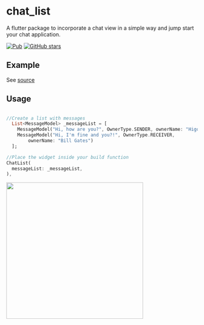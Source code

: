 # chat_list

A flutter package to incorporate a chat view in a simple way
and jump start your chat application.

[![Pub](https://img.shields.io/pub/v/chat_list)](https://pub.dev/packages/chat_list)
[![GitHub stars](https://img.shields.io/github/stars/lapadev/chat-list-flutter-package?style=social)](https://github.com/lapadev/chat-list-flutter-package)

## Example

See [source](https://github.com/lapadev/chat-list-flutter-package/tree/master/example)

## Usage

```dart

//Create a list with messages
  List<MessageModel> _messageList = [
    MessageModel("Hi, how are you?", OwnerType.SENDER, ownerName: "Higor Lapa"),
    MessageModel("Hi, I'm fine and you?!", OwnerType.RECEIVER,
        ownerName: "Bill Gates")
  ];

//Place the widget inside your build function
ChatList(
  messageList: _messageList,
),

```

<img src="https://github.com/lapadev/chat-list-flutter-package/tree/master/example/screenshots/example.png?raw=true" width="360">

